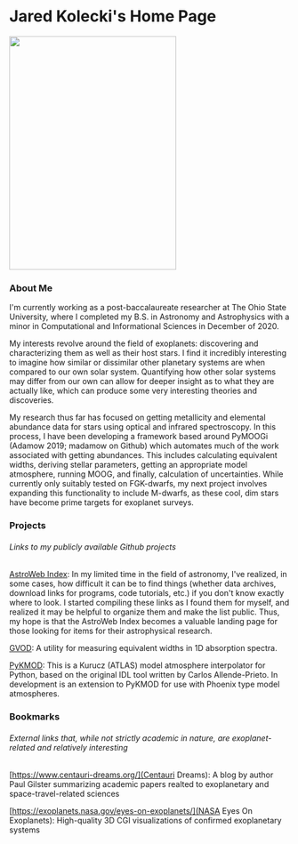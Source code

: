 # Jared Kolecki's Home Page


<img src="assets/MyFirstPaper.png" width="300" height="420" alt="">

### About Me
  I'm currently working as a post-baccalaureate researcher at The Ohio State University, where I completed my B.S. in Astronomy and Astrophysics with a minor in Computational and Informational Sciences in December of 2020.

  My interests revolve around the field of exoplanets: discovering and characterizing them as well as their host stars. I find it incredibly interesting to imagine how similar or dissimilar other planetary systems are when compared to our own solar system. Quantifying how other solar systems may differ from our own can allow for deeper insight as to what they are actually like, which can produce some very interesting theories and discoveries.

  My research thus far has focused on getting metallicity and elemental abundance data for stars using optical and infrared spectroscopy. In this process, I have been developing a framework based around PyMOOGi (Adamow 2019; madamow on Github) which automates much of the work associated with getting abundances. This includes calculating equivalent widths, deriving stellar parameters, getting an appropriate model atmosphere, running MOOG, and finally, calculation of uncertainties. While currently only suitably tested on FGK-dwarfs, my next project involves expanding this functionality to include M-dwarfs, as these cool, dim stars have become prime targets for exoplanet surveys.

### Projects
###### Links to my publicly available Github projects
[AstroWeb Index](astrowebindex/main.md): In my limited time in the field of astronomy, I've realized, in some cases, how difficult it can be to find things (whether data archives, download links for programs, code tutorials, etc.) if you don't know exactly where to look. I started compiling these links as I found them for myself, and realized it may be helpful to organize them and make the list public. Thus, my hope is that the AstroWeb Index becomes a valuable landing page for those looking for items for their astrophysical research.

[GVOD](gvod.md): A utility for measuring equivalent widths in 1D absorption spectra.

[PyKMOD](pykmod.md): This is a Kurucz (ATLAS) model atmosphere interpolator for Python, based on the original IDL tool written by Carlos Allende-Prieto. In development is an extension to PyKMOD for use with Phoenix type model atmospheres.

### Bookmarks
###### External links that, while not strictly academic in nature, are exoplanet-related and relatively interesting
[https://www.centauri-dreams.org/](Centauri Dreams): A blog by author Paul Gilster summarizing academic papers realted to exoplanetary and space-travel-related sciences

[https://exoplanets.nasa.gov/eyes-on-exoplanets/](NASA Eyes On Exoplanets): High-quality 3D CGI visualizations of confirmed exoplanetary systems
